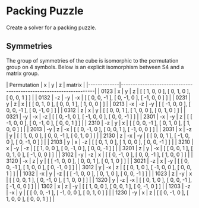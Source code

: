# Packing Puzzle
Create a solver for a packing puzzle.

## Symmetries
The group of symmetries of the cube is isomorphic to the permutation group on 4
symbols. Below is an explicit isomorphism between S4 and a matrix group.

| Permutation |  x |  y |  z | matrix                                             | 
|-------------|-------------------------------------------------------------------|
| 0123        |  x |  y |  z | [ [  1,  0,  0 ], [  0,  1,  0 ], [  0,  0,  1 ] ] |
| 0132        | -z | -y | -x | [ [  0,  0, -1 ], [  0, -1,  0 ], [ -1,  0,  0 ] ] |
| 0231        |  y |  z |  x | [ [  0,  1,  0 ], [  0,  0,  1 ], [  1,  0,  0 ] ] |
| 0213        | -x | -z | -y | [ [ -1,  0,  0 ], [  0,  0, -1 ], [  0, -1,  0 ] ] |
| 0312        |  z |  x |  y | [ [  0,  0,  1 ], [  1,  0,  0 ], [  0,  1,  0 ] ] |
| 0321        | -y | -x | -z | [ [  0, -1,  0 ], [ -1,  0,  0 ], [  0,  0, -1 ] ] |
| 2301        | -x | -y |  z | [ [ -1,  0,  0 ], [  0, -1,  0 ], [  0,  0,  1 ] ] |
| 2310        | -z |  y |  x | [ [  0,  0, -1 ], [  0,  1,  0 ], [  1,  0,  0 ] ] |
| 2013        | -y |  z | -x | [ [  0, -1,  0 ], [  0,  0,  1 ], [ -1,  0,  0 ] ] |
| 2031        |  x | -z |  y | [ [  1,  0,  0 ], [  0,  0, -1 ], [  0,  1,  0 ] ] |
| 2130        |  z | -x | -y | [ [  0,  0,  1 ], [ -1,  0,  0 ], [  0, -1,  0 ] ] |
| 2103        |  y |  x | -z | [ [  0,  1,  0 ], [  1,  0,  0 ], [  0,  0, -1 ] ] |
| 3210        |  x | -y | -z | [ [  1,  0,  0 ], [  0, -1,  0 ], [  0,  0, -1 ] ] |
| 3201        |  z |  y | -x | [ [  0,  0,  1 ], [  0,  1,  0 ], [ -1,  0,  0 ] ] |
| 3102        | -y | -z |  x | [ [  0, -1,  0 ], [  0,  0, -1 ], [  1,  0,  0 ] ] |
| 3120        | -x |  z |  y | [ [ -1,  0,  0 ], [  0,  0,  1 ], [  0,  1,  0 ] ] |
| 3021        | -z |  x | -y | [ [  0,  0, -1 ], [  1,  0,  0 ], [  0, -1,  0 ] ] |
| 3012        |  y | -x |  z | [ [  0,  1,  0 ], [ -1,  0,  0 ], [  0,  0,  1 ] ] |
| 1032        | -x |  y | -z | [ [ -1,  0,  0 ], [  0,  1,  0 ], [  0,  0, -1 ] ] |
| 1023        |  z | -y |  x | [ [  0,  0,  1 ], [  0, -1,  0 ], [  1,  0,  0 ] ] |
| 1320        |  y | -z | -x | [ [  0,  1,  0 ], [  0,  0, -1 ], [ -1,  0,  0 ] ] |
| 1302        |  x |  z | -y | [ [  1,  0,  0 ], [  0,  0,  1 ], [  0, -1,  0 ] ] |
| 1203        | -z | -x |  y | [ [  0,  0, -1 ], [ -1,  0,  0 ], [  0,  1,  0 ] ] |
| 1230        | -y |  x |  z | [ [  0, -1,  0 ], [  1,  0,  0 ], [  0,  0,  1 ] ] |
